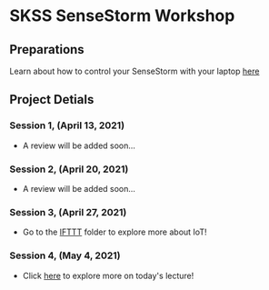 # SKSS SenseStorm Workshop

## Preparations
Learn about how to control your SenseStorm with your laptop [here](doc/Connection.md)


## Project Detials

### Session 1, (April 13, 2021)
- A review will be added soon...
### Session 2, (April 20, 2021)
- A review will be added soon...
### Session 3, (April 27, 2021)
- Go to the [IFTTT](IFTTT) folder to explore more about IoT!
### Session 4, (May 4, 2021)
- Click [here](doc/Sessoin4.md) to explore more on today's lecture!


